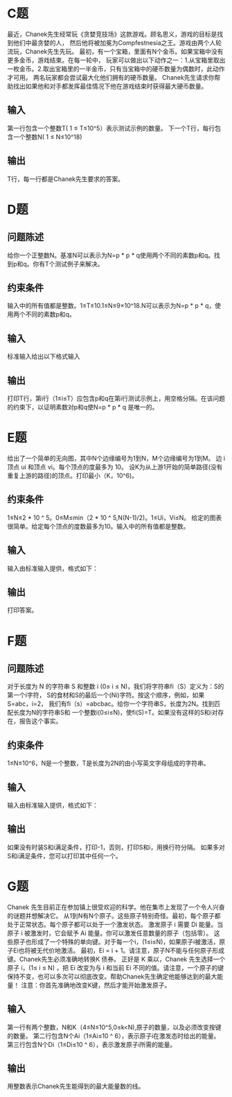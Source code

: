 # C题  
最近，Chanek先生经常玩《贪婪竞技场》这款游戏。顾名思义，游戏的目标是找到他们中最贪婪的人，
然后他将被加冕为Compfestnesia之王。游戏由两个人轮流玩，Chanek先生先玩。
最初，有一个宝箱，里面有N个金币。如果宝箱中没有更多金币，游戏结束。在每一轮中，
玩家可以做出以下动作之一：1.从宝箱里取出一枚金币。2.取出宝箱里的一半金币，只有当宝箱中的硬币数量为偶数时，此动作才可用。
两名玩家都会尝试最大化他们拥有的硬币数量。
Chanek先生请求你帮助找出如果他和对手都发挥最佳情况下他在游戏结束时获得最大硬币数量。  
## 输入  
第一行包含一个整数T( 1 ≤ T≤10^5）表示测试示例的数量。
下一个T行，每行包含一个整数N( 1 ≤ N≤10^18)  
## 输出  
T行，每一行都是Chanek先生要求的答案。  


# D题  
## 问题陈述  
给你一个正整数N。基准N可以表示为N=p * p * q使用两个不同的素数p和q。找到p和q。你有T个测试例子来解决。  
## 约束条件  
输入中的所有值都是整数。1≤T≤10.1≤N≤9×10^18.N可以表示为N=p * p * q，使用两个不同的素数p和q。  
## 输入  
标准输入给出以下格式输入  
## 输出  
打印T行，第i行（1≤i≤T）应包含p和q在第i行测试示例上，用空格分隔。在该问题的约束下，以证明素数对p和q使N=p * p * q 是唯一的。  

# E题  
给出了一个简单的无向图，其中N个边缘编号为1到N，M个边缘编号为1到M。
边 i 顶点 ui 和顶点 vi。每个顶点的度最多为 10。
设K为从上游1开始的简单路径(没有重复上游的路径)的顶点。打印最小（K，10^6)。  
## 约束条件  
1≤N≤2 * 10 ^ 5。0≤M≤min（2 * 10 ^ 5,N(N-1)/2)。1≤Ui，Vi≤N。
给定的图表很简单。给定每个顶点的度数最多为10。输入中的所有值都是整数。  
## 输入  
输入由标准输入提供，格式如下：  
## 输出  
打印答案。  

# F题  
## 问题陈述  
对于长度为 N 的字符串 S 和整数 i (0≤ i ≤ N)，我们将字符串fi（S）定义为：S的第一个i字符，
S的食材和S的最后一个(Ni)字符。按这个顺序，例如，如果S=abc，i=2，
我们有fi（s）=abcbac。给你一个字符串S，长度为2N。找到匹配长度为N的字符串S和
一个整数i(0≤i≤N)，使fi(S)=T。如果没有这样的S和i对存在，报告这个事实。  
## 约束条件  
1≤N≤10^6，N是一个整数，T是长度为2N的由小写英文字母组成的字符串。  
## 输入  
输入由标准输入提供，格式如下：  
## 输出  
如果没有时装S和i满足条件，打印-1，否则，打印S和i，用换行符分隔。
如果多对S和i满足条件，您可以打印其中任何一个。  
# G题  
Chanek 先生目前正在参加镇上很受欢迎的科学。他在集市上发现了一个令人兴奋的谜题并想解决它。
从1到N有N个原子。这些原子特别奇怪。最初，每个原子都处于正常状态。每个原子都可以处于一个激发状态。
激发原子 i 需要 Di 能量。当原子 i 被激发时，它会赋予 Ai 能量。你可以激发任意数量的原子（包括零）。
这些原子也形成了一个特殊的单向键。对于每一个i，(1≤i≤N)，如果原子i被激活，原子Ei也将被无代价地激活。
最初，Ei = i + 1。请注意，原子N不能与任何原子形成键。Chanek先生必须​​​​​​​​​​​​​​​​​​​​​​​​​准确地转换K 债券。
正好是 K 乘以，Chanek 先生选择一个原子 i，(1≤ i ≤ N) ，把 Ei 改变为与 i 和当前 Ei 不同的值。请注意，一个原子的键保持不变，也可以多次可以彻底改变。帮助Chanek先生确定他能够达到的最大能量！
注意：你首先准确地改变K键，然后才能开始激发原子。  
## 输入
第一行有两个整数，N和K（4≤N≤10^5,0≤k<N),原子的数量，以及必须改变按键的数量。
第二行包含N个Ai（1≤Ai≤10 ^ 6），表示原子i在激发态时给出的能量。第三行包含N个Di（1≤Di≤10 ^ 6），表示激发原子i所需的能量。  
## 输出  
用整数表示Chanek先生能得到的最大能量数的线。
